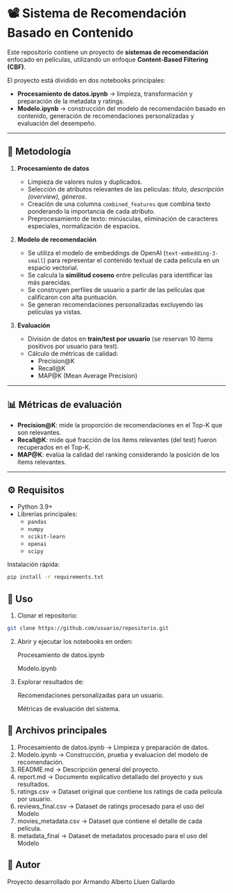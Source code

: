 # 📽️ Sistema de Recomendación Basado en Contenido

Este repositorio contiene un proyecto de **sistemas de recomendación** enfocado en películas, utilizando un enfoque **Content-Based Filtering (CBF)**.  

El proyecto está dividido en dos notebooks principales:

- **Procesamiento de datos.ipynb** → limpieza, transformación y preparación de la metadata y ratings.  
- **Modelo.ipynb** → construcción del modelo de recomendación basado en contenido, generación de recomendaciones personalizadas y evaluación del desempeño.  

---

## 📌 Metodología

1. **Procesamiento de datos**
   - Limpieza de valores nulos y duplicados.
   - Selección de atributos relevantes de las películas: *título, descripción (overview), géneros*.
   - Creación de una columna `combined_features` que combina texto ponderando la importancia de cada atributo.
   - Preprocesamiento de texto: minúsculas, eliminación de caracteres especiales, normalización de espacios.

2. **Modelo de recomendación**
   - Se utiliza el modelo de embeddings de OpenAI (`text-embedding-3-small`) para representar el contenido textual de cada película en un espacio vectorial.
   - Se calcula la **similitud coseno** entre películas para identificar las más parecidas.
   - Se construyen perfiles de usuario a partir de las películas que calificaron con alta puntuación.
   - Se generan recomendaciones personalizadas excluyendo las películas ya vistas.

3. **Evaluación**
   - División de datos en **train/test por usuario** (se reservan 10 ítems positivos por usuario para test).
   - Cálculo de métricas de calidad:
     - Precision@K
     - Recall@K
     - MAP@K (Mean Average Precision)

---

## 📊 Métricas de evaluación

- **Precision@K**: mide la proporción de recomendaciones en el Top-K que son relevantes.  
- **Recall@K**: mide qué fracción de los ítems relevantes (del test) fueron recuperados en el Top-K.  
- **MAP@K**: evalúa la calidad del ranking considerando la posición de los ítems relevantes.  

---

## ⚙️ Requisitos

- Python 3.9+  
- Librerías principales:
  - `pandas`
  - `numpy`
  - `scikit-learn`
  - `openai`
  - `scipy`

Instalación rápida:

```bash
pip install -r requirements.txt
```

## 🚀 Uso

1. Clonar el repositorio:

```bash
git clone https://github.com/usuario/repositorio.git
```
2. Abrir y ejecutar los notebooks en orden:

    Procesamiento de datos.ipynb

    Modelo.ipynb

3. Explorar resultados de:

    Recomendaciones personalizadas para un usuario.

    Métricas de evaluación del sistema.


## 📄 Archivos principales
1. Procesamiento de datos.ipynb → Limpieza y preparación de datos.
2. Modelo.ipynb → Construcción, prueba y evaluacion del modelo de recomendación.
3. README.md → Descripción general del proyecto.
4. report.md → Documento explicativo detallado del proyecto y sus resultados.
5. ratings.csv → Dataset original que contiene los ratings de cada pelicula por usuario.
6. reviews_final.csv → Dataset de ratings procesado para el uso del Modelo
7. movies_metadata.csv → Dataset que contiene el detalle de cada pelicula.
8. metadata_final → Dataset de metadatos procesado para el uso del Modelo


## 👤 Autor

Proyecto desarrollado por Armando Alberto Lluen Gallardo